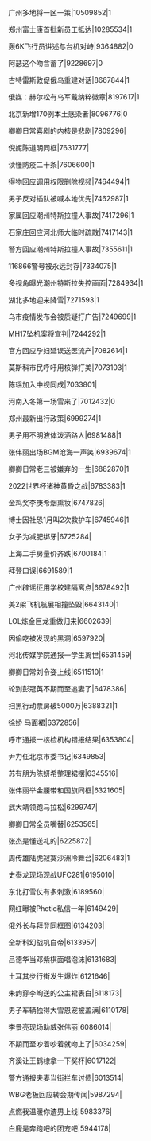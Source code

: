 广州多地将一区一策|10509852|1

郑州富士康首批新员工抵达|10285534|1

轰6K飞行员讲述与台机对峙|9364882|0

阿瑟这个吻含蓄了|9228697|0

古特雷斯敦促俄乌重建对话|8667844|1

俄媒：赫尔松有乌军戴纳粹徽章|8197617|1

北京新增170例本土感染者|8096776|0

卿卿日常喜剧的内核是悲剧|7809296|

倪妮陈道明同框|7631777|

读懂防疫二十条|7606600|1

得物回应调用权限删除视频|7464494|1

男子反对插队被喊本地优先|7462987|1

家属回应潮州特斯拉撞人事故|7417296|1

石家庄回应河北师大临时疏散|7417143|1

警方回应潮州特斯拉撞人事故|7355611|1

116866警号被永远封存|7334075|1

多视角曝光潮州特斯拉失控画面|7284934|1

湖北多地迎来降雪|7271593|1

乌市疫情发布会被质疑打广告|7249699|1

MH17坠机案将宣判|7244292|1

官方回应孕妇延误送医流产|7082614|1

莫斯科市民呼吁用核弹打美|7073103|1

陈瑶加入中视同成|7033801|

河南入冬第一场雪来了|7012432|0

郑州最新出行政策|6999274|1

男子用不明液体泼洒路人|6981488|1

张伟丽出场BGM沧海一声笑|6939674|1

卿卿日常老三被嫌弃的一生|6882870|1

2022世界杯诸神黄昏之战|6783383|1

金鸡奖李庚希烟熏妆|6747826|

博士因社恐1月叫2次救护车|6745946|1

女子为减肥绑牙|6725284|

上海二手房量价齐跌|6700184|1

拜登口误|6691589|1

广州辟谣征用学校建隔离点|6678492|1

美2架飞机航展相撞坠毁|6643140|1

LOL炼金巨龙重做归来|6602639|

因偷吃被发现的黑洞|6597920|

河北传媒学院通报一学生离世|6531459|

卿卿日常刘令姿上线|6511510|1

轮到彭冠英不期而至追妻了|6478386|

扫黑行动票房破5000万|6388321|1

徐娇 马面裙|6372856|

呼市通报一核检机构错报结果|6353804|

尹力任北京市委书记|6349853|

苏有朋为陈妍希整理裙摆|6345516|

张伟丽举金腰带和国旗同框|6321605|

武大靖领跑马拉松|6299747|

卿卿日常全员嘴替|6253565|

张杰是懂送礼的|6225872|

周传雄陆虎寂寞沙洲冷舞台|6206483|1

史泰龙现场观战UFC281|6195010|

东北打雪仗有多刺激|6189560|

网红曝被Photic私信一年|6149429|

俄外长与拜登同框图|6134203|

全新科幻战机白帝|6133957|

吕德华当邓紫棋面唱泡沫|6131683|

土耳其步行街发生爆炸|6121646|

朱韵穿李峋送的公主裙表白|6118173|

男子车辆独得大雪恩宠被盖满|6110178|

李景亮现场助威张伟丽|6086014|

不期而至吵着吵着就吻上了|6034259|

齐溪让王鹤棣拿一下奖杯|6017122|

警方通报夫妻当街拦车讨债|6013514|

WBG老板回应转会期传闻|5987294|

点燃我温暖你渣男上线|5983376|

白鹿是奔跑吧的团宠吧|5944178|

